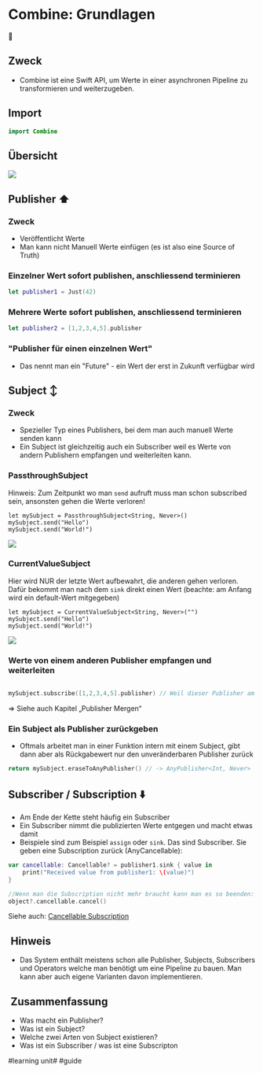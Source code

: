 # Combine: Grundlagen
🔀

## Zweck

- Combine ist eine Swift API, um Werte in einer asynchronen Pipeline zu transformieren und weiterzugeben.

## Import

```swift
import Combine
```

## Übersicht

![][image-1]

## Publisher ⬆️

### Zweck
- Veröffentlicht Werte
- Man kann nicht Manuell Werte einfügen (es ist also eine Source of Truth)

### Einzelner Wert sofort publishen, anschliessend terminieren
```swift
let publisher1 = Just(42)
```

### Mehrere Werte sofort publishen, anschliessend terminieren
```swift
let publisher2 = [1,2,3,4,5].publisher
```

### "Publisher für einen einzelnen Wert"
- Das nennt man ein "Future" - ein Wert der erst in Zukunft verfügbar wird

## Subject ↕️

### Zweck
- Spezieller Typ eines Publishers, bei dem man auch manuell Werte senden kann
- Ein Subject ist gleichzeitig auch ein Subscriber weil es Werte von andern Publishern empfangen und weiterleiten kann.

### PassthroughSubject

Hinweis: Zum Zeitpunkt wo man `send` aufruft muss man schon subscribed sein, ansonsten gehen die Werte verloren!

```
let mySubject = PassthroughSubject<String, Never>()
mySubject.send("Hello")
mySubject.send("World!")
```

![][image-2]

### CurrentValueSubject

Hier wird NUR der letzte Wert aufbewahrt, die anderen gehen verloren. Dafür bekommt man nach dem `sink` direkt einen Wert (beachte: am Anfang wird ein default-Wert mitgegeben)

```
let mySubject = CurrentValueSubject<String, Never>("")
mySubject.send("Hello")
mySubject.send("World!")
```

![][image-3]
### Werte von einem anderen Publisher empfangen und weiterleiten

```swift

mySubject.subscribe([1,2,3,4,5].publisher) // Weil dieser Publisher am Ende die Pipeline terminiert, wird auch mySubject terminiert
```

=\> Siehe auch Kapitel „Publisher Mergen“

### Ein Subject als Publisher zurückgeben

- Oftmals arbeitet man in einer Funktion intern mit einem Subject, gibt dann aber als Rückgabewert nur den unveränderbaren Publisher zurück

```swift
return mySubject.eraseToAnyPublisher() // -> AnyPublisher<Int, Never>
```


## Subscriber / Subscription ⬇️

- Am Ende der Kette steht häufig ein Subscriber
- Ein Subscriber nimmt die publizierten Werte entgegen und macht etwas damit
- Beispiele sind zum Beispiel `assign` oder `sink`. Das sind Subscriber. Sie geben eine Subscription zurück (AnyCancellable):

```swift
var cancellable: Cancellable? = publisher1.sink { value in
	print("Received value from publisher1: \(value)")
}

//Wenn man die Subscription nicht mehr braucht kann man es so beenden:
object?.cancellable.cancel()
```

Siehe auch: [Cancellable Subscription][1]

##  Hinweis
- Das System enthält meistens schon alle Publisher, Subjects, Subscribers und Operators welche man benötigt um eine Pipeline zu bauen. Man kann aber auch eigene Varianten davon implementieren.

##  Zusammenfassung
- Was macht ein Publisher?
- Was ist ein Subject?
- Welche zwei Arten von Subject existieren?
- Was ist ein Subscriber / was ist eine Subscripton

[1]:	ulysses://x-callback-url/open?id=JwDVjPOLmGhz3HHJ8owI2g

[image-1]:	assets/Combine-Rollen.drawio.png
[image-2]:	assets/2024-02-27%2008.04.41.gif
[image-3]:	assets/2024-02-27%2008.05.54.gif

#learning unit# #guide